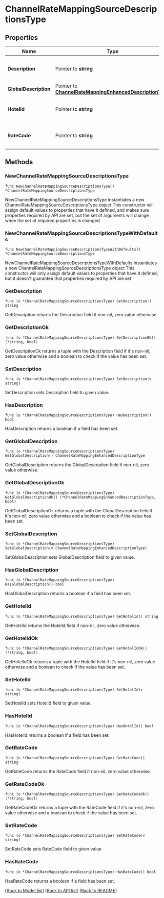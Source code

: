 # ChannelRateMappingSourceDescriptionsType

## Properties

Name | Type | Description | Notes
------------ | ------------- | ------------- | -------------
**Description** | Pointer to **string** | Description from hotel rate code configuration. | [optional] 
**GlobalDescription** | Pointer to [**ChannelRateMappingEnhancedDescriptionType**](ChannelRateMappingEnhancedDescriptionType.md) |  | [optional] 
**HotelId** | Pointer to **string** | Hotel code where the descriptions belong to. | [optional] 
**RateCode** | Pointer to **string** | Rate code where the descriptions belong to. | [optional] 

## Methods

### NewChannelRateMappingSourceDescriptionsType

`func NewChannelRateMappingSourceDescriptionsType() *ChannelRateMappingSourceDescriptionsType`

NewChannelRateMappingSourceDescriptionsType instantiates a new ChannelRateMappingSourceDescriptionsType object
This constructor will assign default values to properties that have it defined,
and makes sure properties required by API are set, but the set of arguments
will change when the set of required properties is changed

### NewChannelRateMappingSourceDescriptionsTypeWithDefaults

`func NewChannelRateMappingSourceDescriptionsTypeWithDefaults() *ChannelRateMappingSourceDescriptionsType`

NewChannelRateMappingSourceDescriptionsTypeWithDefaults instantiates a new ChannelRateMappingSourceDescriptionsType object
This constructor will only assign default values to properties that have it defined,
but it doesn't guarantee that properties required by API are set

### GetDescription

`func (o *ChannelRateMappingSourceDescriptionsType) GetDescription() string`

GetDescription returns the Description field if non-nil, zero value otherwise.

### GetDescriptionOk

`func (o *ChannelRateMappingSourceDescriptionsType) GetDescriptionOk() (*string, bool)`

GetDescriptionOk returns a tuple with the Description field if it's non-nil, zero value otherwise
and a boolean to check if the value has been set.

### SetDescription

`func (o *ChannelRateMappingSourceDescriptionsType) SetDescription(v string)`

SetDescription sets Description field to given value.

### HasDescription

`func (o *ChannelRateMappingSourceDescriptionsType) HasDescription() bool`

HasDescription returns a boolean if a field has been set.

### GetGlobalDescription

`func (o *ChannelRateMappingSourceDescriptionsType) GetGlobalDescription() ChannelRateMappingEnhancedDescriptionType`

GetGlobalDescription returns the GlobalDescription field if non-nil, zero value otherwise.

### GetGlobalDescriptionOk

`func (o *ChannelRateMappingSourceDescriptionsType) GetGlobalDescriptionOk() (*ChannelRateMappingEnhancedDescriptionType, bool)`

GetGlobalDescriptionOk returns a tuple with the GlobalDescription field if it's non-nil, zero value otherwise
and a boolean to check if the value has been set.

### SetGlobalDescription

`func (o *ChannelRateMappingSourceDescriptionsType) SetGlobalDescription(v ChannelRateMappingEnhancedDescriptionType)`

SetGlobalDescription sets GlobalDescription field to given value.

### HasGlobalDescription

`func (o *ChannelRateMappingSourceDescriptionsType) HasGlobalDescription() bool`

HasGlobalDescription returns a boolean if a field has been set.

### GetHotelId

`func (o *ChannelRateMappingSourceDescriptionsType) GetHotelId() string`

GetHotelId returns the HotelId field if non-nil, zero value otherwise.

### GetHotelIdOk

`func (o *ChannelRateMappingSourceDescriptionsType) GetHotelIdOk() (*string, bool)`

GetHotelIdOk returns a tuple with the HotelId field if it's non-nil, zero value otherwise
and a boolean to check if the value has been set.

### SetHotelId

`func (o *ChannelRateMappingSourceDescriptionsType) SetHotelId(v string)`

SetHotelId sets HotelId field to given value.

### HasHotelId

`func (o *ChannelRateMappingSourceDescriptionsType) HasHotelId() bool`

HasHotelId returns a boolean if a field has been set.

### GetRateCode

`func (o *ChannelRateMappingSourceDescriptionsType) GetRateCode() string`

GetRateCode returns the RateCode field if non-nil, zero value otherwise.

### GetRateCodeOk

`func (o *ChannelRateMappingSourceDescriptionsType) GetRateCodeOk() (*string, bool)`

GetRateCodeOk returns a tuple with the RateCode field if it's non-nil, zero value otherwise
and a boolean to check if the value has been set.

### SetRateCode

`func (o *ChannelRateMappingSourceDescriptionsType) SetRateCode(v string)`

SetRateCode sets RateCode field to given value.

### HasRateCode

`func (o *ChannelRateMappingSourceDescriptionsType) HasRateCode() bool`

HasRateCode returns a boolean if a field has been set.


[[Back to Model list]](../README.md#documentation-for-models) [[Back to API list]](../README.md#documentation-for-api-endpoints) [[Back to README]](../README.md)


